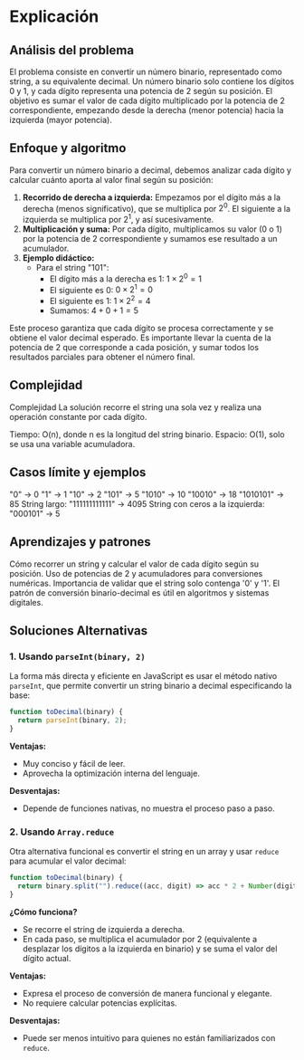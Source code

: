 # Explicación

## Análisis del problema

El problema consiste en convertir un número binario, representado como string, a su equivalente decimal. Un número binario solo contiene los dígitos 0 y 1, y cada dígito representa una potencia de 2 según su posición. El objetivo es sumar el valor de cada dígito multiplicado por la potencia de 2 correspondiente, empezando desde la derecha (menor potencia) hacia la izquierda (mayor potencia).

## Enfoque y algoritmo

Para convertir un número binario a decimal, debemos analizar cada dígito y calcular cuánto aporta al valor final según su posición:

1. **Recorrido de derecha a izquierda:** Empezamos por el dígito más a la derecha (menos significativo), que se multiplica por $2^0$. El siguiente a la izquierda se multiplica por $2^1$, y así sucesivamente.
2. **Multiplicación y suma:** Por cada dígito, multiplicamos su valor (0 o 1) por la potencia de 2 correspondiente y sumamos ese resultado a un acumulador.
3. **Ejemplo didáctico:**
   - Para el string "101":
     - El dígito más a la derecha es 1: $1 \times 2^0 = 1$
     - El siguiente es 0: $0 \times 2^1 = 0$
     - El siguiente es 1: $1 \times 2^2 = 4$
     - Sumamos: $4 + 0 + 1 = 5$

Este proceso garantiza que cada dígito se procesa correctamente y se obtiene el valor decimal esperado. Es importante llevar la cuenta de la potencia de 2 que corresponde a cada posición, y sumar todos los resultados parciales para obtener el número final.

## Complejidad

Complejidad
La solución recorre el string una sola vez y realiza una operación constante por cada dígito.

Tiempo: O(n), donde n es la longitud del string binario.
Espacio: O(1), solo se usa una variable acumuladora.

## Casos límite y ejemplos

"0" → 0
"1" → 1
"10" → 2
"101" → 5
"1010" → 10
"10010" → 18
"1010101" → 85
String largo: "111111111111" → 4095
String con ceros a la izquierda: "000101" → 5

## Aprendizajes y patrones

Cómo recorrer un string y calcular el valor de cada dígito según su posición.
Uso de potencias de 2 y acumuladores para conversiones numéricas.
Importancia de validar que el string solo contenga '0' y '1'.
El patrón de conversión binario-decimal es útil en algoritmos y sistemas digitales.

## Soluciones Alternativas

### 1. Usando `parseInt(binary, 2)`

La forma más directa y eficiente en JavaScript es usar el método nativo `parseInt`, que permite convertir un string binario a decimal especificando la base:

```javascript
function toDecimal(binary) {
  return parseInt(binary, 2);
}
```

**Ventajas:**

- Muy conciso y fácil de leer.
- Aprovecha la optimización interna del lenguaje.

**Desventajas:**

- Depende de funciones nativas, no muestra el proceso paso a paso.

### 2. Usando `Array.reduce`

Otra alternativa funcional es convertir el string en un array y usar `reduce` para acumular el valor decimal:

```javascript
function toDecimal(binary) {
  return binary.split("").reduce((acc, digit) => acc * 2 + Number(digit), 0);
}
```

**¿Cómo funciona?**

- Se recorre el string de izquierda a derecha.
- En cada paso, se multiplica el acumulador por 2 (equivalente a desplazar los dígitos a la izquierda en binario) y se suma el valor del dígito actual.

**Ventajas:**

- Expresa el proceso de conversión de manera funcional y elegante.
- No requiere calcular potencias explícitas.

**Desventajas:**

- Puede ser menos intuitivo para quienes no están familiarizados con `reduce`.
